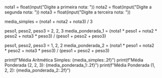 nota1 = float(input("Digite a primeira nota: "))
nota2 = float(input("Digite a segunda nota: "))
nota3 = float(input("Digite a terceira nota: "))


media_simples = (nota1 + nota2 + nota3) / 3


peso1, peso2, peso3 = 2, 2, 3
media_ponderada_1 = (nota1 * peso1 + nota2 * peso2 + nota3 * peso3) / (peso1 + peso2 + peso3)

peso1, peso2, peso3 = 1, 2, 2
media_ponderada_2 = (nota1 * peso1 + nota2 * peso2 + nota3 * peso3) / (peso1 + peso2 + peso3)

print(f"Média Aritmética Simples: {media_simples:.2f}")
print(f"Média Ponderada (2, 2, 3): {media_ponderada_1:.2f}")
print(f"Média Ponderada (1, 2, 2): {media_ponderada_2:.2f}")
